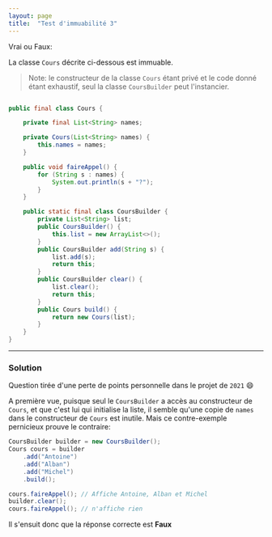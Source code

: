 ```yaml
---
layout: page
title:  "Test d'immuabilité 3"
---
```


Vrai ou Faux:

La classe `Cours` décrite ci-dessous est immuable.
> Note: le constructeur de la classe `Cours` étant privé et le code donné étant exhaustif, seul la classe `CoursBuilder` peut l'instancier.

```java

public final class Cours {

    private final List<String> names;

    private Cours(List<String> names) {
        this.names = names;
    }

    public void faireAppel() {
        for (String s : names) {
            System.out.println(s + "?");
        }
    }

    public static final class CoursBuilder {
        private List<String> list;
        public CoursBuilder() {
            this.list = new ArrayList<>();
        }
        public CoursBuilder add(String s) {
            list.add(s);
            return this;
        }
        public CoursBuilder clear() {
            list.clear();
            return this;
        }
        public Cours build() {
            return new Cours(list);
        }
    }
}
```

***

### Solution

Question tirée d'une perte de points personnelle dans le projet de `2021` 😄

A première vue, puisque seul le `CoursBuilder` a accès au constructeur de `Cours`, et que c'est lui qui initialise la liste, il semble qu'une copie de `names` dans le constructeur de `Cours` est inutile. Mais ce contre-exemple pernicieux prouve le contraire:
```java
CoursBuilder builder = new CoursBuilder();
Cours cours = builder
    .add("Antoine")
    .add("Alban")
    .add("Michel")
    .build();

cours.faireAppel(); // Affiche Antoine, Alban et Michel
builder.clear();
cours.faireAppel(); // n'affiche rien
```

Il s'ensuit donc que la réponse correcte est **Faux**